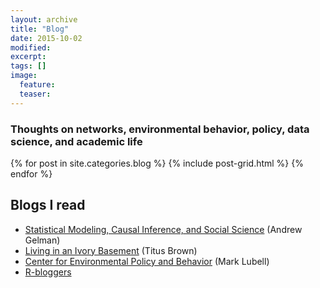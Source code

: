 ```yaml
---
layout: archive
title: "Blog"
date: 2015-10-02
modified:
excerpt:
tags: []
image:
  feature:
  teaser:
---
```


### Thoughts on networks, environmental behavior, policy, data science, and academic life

<div class="tiles">
{% for post in site.categories.blog %}
  {% include post-grid.html %}
{% endfor %}
</div><!-- /.tiles -->

<div style="clear: both;"></div>

## Blogs I read

- [Statistical Modeling, Causal Inference, and Social Science](http://andrewgelman.com/)  (Andrew Gelman)
- [Living in an Ivory Basement](http://ivory.idyll.org/blog/) (Titus Brown)
- [Center for Environmental Policy and Behavior](http://environmentalpolicy.ucdavis.edu/blog) (Mark Lubell)
- [R-bloggers](http://www.r-bloggers.com/)